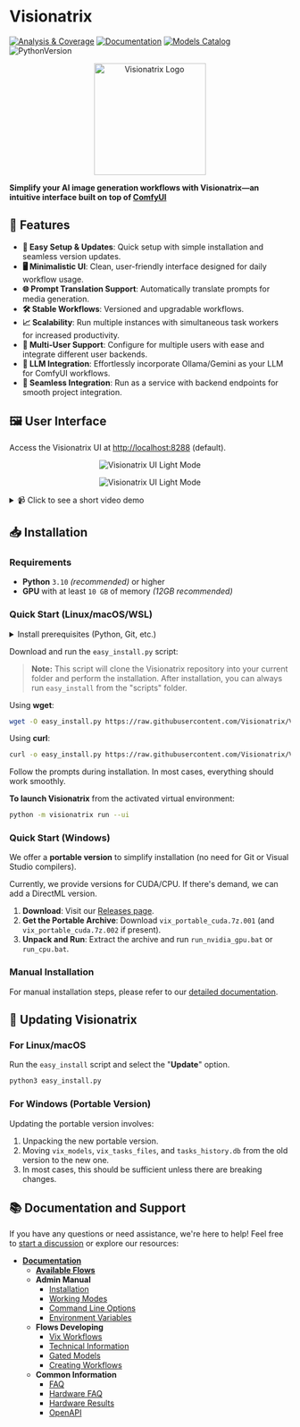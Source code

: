 # Visionatrix

[![Analysis & Coverage](https://github.com/Visionatrix/Visionatrix/actions/workflows/analysis-coverage.yml/badge.svg)](https://github.com/Visionatrix/Visionatrix/actions/workflows/analysis-coverage.yml)
[![Documentation](https://github.com/Visionatrix/VixFlowsDocs/actions/workflows/docs.yml/badge.svg)](https://visionatrix.github.io/VixFlowsDocs/)
[![Models Catalog](https://github.com/Visionatrix/VixFlowsDocs/actions/workflows/check-models-catalog.yml/badge.svg)](https://github.com/Visionatrix/VixFlowsDocs/actions/workflows/check-models-catalog.yml)
![PythonVersion](https://img.shields.io/badge/python-3.10%20%7C%203.11%20%7C%203.12-blue)

<div align="center">
  <img alt="Visionatrix Logo" height="200px" src="https://raw.githubusercontent.com/Visionatrix/VixFlowsDocs/main/screenshots/logo.png">
</div>

**Simplify your AI image generation workflows with Visionatrix—an intuitive interface built on top of [ComfyUI](https://github.com/comfyanonymous/ComfyUI)**

## 🚀 Features

- **🔧 Easy Setup & Updates**: Quick setup with simple installation and seamless version updates.
- **🖥️ Minimalistic UI**: Clean, user-friendly interface designed for daily workflow usage.
- **🌐 Prompt Translation Support**: Automatically translate prompts for media generation.
- **🛠️ Stable Workflows**: Versioned and upgradable workflows.
- **📈 Scalability**: Run multiple instances with simultaneous task workers for increased productivity.
- **👥 Multi-User Support**: Configure for multiple users with ease and integrate different user backends.
- **🤖 LLM Integration**: Effortlessly incorporate Ollama/Gemini as your LLM for ComfyUI workflows.
- **🔌 Seamless Integration**: Run as a service with backend endpoints for smooth project integration.

## 🖼️ User Interface

Access the Visionatrix UI at [http://localhost:8288](http://localhost:8288) (default).

<p align="center">
  <picture>
    <source media="(prefers-color-scheme: dark)" srcset="https://raw.githubusercontent.com/Visionatrix/VixFlowsDocs/main/screenshots/screenshot_1_dark.jpeg">
    <img alt="Visionatrix UI Light Mode" src="https://raw.githubusercontent.com/Visionatrix/VixFlowsDocs/main/screenshots/screenshot_1_light.jpeg">
  </picture>
</p>

<p align="center">
  <picture>
    <source media="(prefers-color-scheme: dark)" srcset="https://raw.githubusercontent.com/Visionatrix/VixFlowsDocs/main/screenshots/screenshot_3_dark.jpeg">
    <img alt="Visionatrix UI Light Mode" src="https://raw.githubusercontent.com/Visionatrix/VixFlowsDocs/main/screenshots/screenshot_3_light.jpeg">
  </picture>
</p>

<details>
  <summary>📹 Click to see a short video demo</summary>

  ![Visionatrix Demo](https://raw.githubusercontent.com/Visionatrix/VixFlowsDocs/main/screenshots/short_demo.webp)

</details>

## 📥 Installation

### Requirements

- **Python** `3.10` *(recommended)* or higher
- **GPU** with at least `10 GB` of memory *(12GB recommended)*

### Quick Start (Linux/macOS/WSL)

<details>
  <summary>Install prerequisites (Python, Git, etc.)</summary>

  For Ubuntu 22.04:

  ```bash
  sudo apt install wget curl python3-venv python3-pip build-essential git
  ```
</details>

Download and run the `easy_install.py` script:

> **Note:** This script will clone the Visionatrix repository into your current folder and perform the installation. After installation, you can always run `easy_install` from the "scripts" folder.

Using **wget**:

```bash
wget -O easy_install.py https://raw.githubusercontent.com/Visionatrix/Visionatrix/main/scripts/easy_install.py && python3 easy_install.py
```

Using **curl**:

```bash
curl -o easy_install.py https://raw.githubusercontent.com/Visionatrix/Visionatrix/main/scripts/easy_install.py && python3 easy_install.py
```

Follow the prompts during installation. In most cases, everything should work smoothly.

**To launch Visionatrix** from the activated virtual environment:

```bash
python -m visionatrix run --ui
```

### Quick Start (Windows)

We offer a **portable version** to simplify installation (no need for Git or Visual Studio compilers).

Currently, we provide versions for CUDA/CPU. If there's demand, we can add a DirectML version.

1. **Download**: Visit our [Releases page](https://github.com/Visionatrix/Visionatrix/releases).
2. **Get the Portable Archive**: Download `vix_portable_cuda.7z.001` (and `vix_portable_cuda.7z.002` if present).
3. **Unpack and Run**: Extract the archive and run `run_nvidia_gpu.bat` or `run_cpu.bat`.

### Manual Installation

For manual installation steps, please refer to our [detailed documentation](https://visionatrix.github.io/VixFlowsDocs/AdminManual/installation/).

## 🔄 Updating Visionatrix

### For Linux/macOS

Run the `easy_install` script and select the "**Update**" option.

```bash
python3 easy_install.py
```

### For Windows (Portable Version)

Updating the portable version involves:

1. Unpacking the new portable version.
2. Moving `vix_models`, `vix_tasks_files`, and `tasks_history.db` from the old version to the new one.
3. In most cases, this should be sufficient unless there are breaking changes.

## 📚 Documentation and Support

If you have any questions or need assistance, we're here to help! Feel free to [start a discussion](https://github.com/Visionatrix/Visionatrix/discussions/new/choose) or explore our resources:

- **[Documentation](https://visionatrix.github.io/VixFlowsDocs/)**
  - **[Available Flows](https://visionatrix.github.io/VixFlowsDocs/Flows/)**
  - **Admin Manual**
    - [Installation](https://visionatrix.github.io/VixFlowsDocs/AdminManual/Installation/installation/)
    - [Working Modes](https://visionatrix.github.io/VixFlowsDocs/AdminManual/WorkingModes/working_modes/)
    - [Command Line Options](https://visionatrix.github.io/VixFlowsDocs/AdminManual/command_line_options/)
    - [Environment Variables](https://visionatrix.github.io/VixFlowsDocs/AdminManual/environment_variables/)
  - **Flows Developing**
    - [Vix Workflows](https://visionatrix.github.io/VixFlowsDocs/FlowsDeveloping/vix_workflows/)
    - [Technical Information](https://visionatrix.github.io/VixFlowsDocs/FlowsDeveloping/technical_information/)
    - [Gated Models](https://visionatrix.github.io/VixFlowsDocs/FlowsDeveloping/gated_models/)
    - [Creating Workflows](https://visionatrix.github.io/VixFlowsDocs/FlowsDeveloping/comfyui_vix_migration/)
  - **Common Information**
    - [FAQ](https://visionatrix.github.io/VixFlowsDocs/faq/)
    - [Hardware FAQ](https://visionatrix.github.io/VixFlowsDocs/hardware_faq/)
    - [Hardware Results](https://visionatrix.github.io/VixFlowsDocs/hardware_results/)
    - [OpenAPI](https://visionatrix.github.io/VixFlowsDocs/swagger.html)
